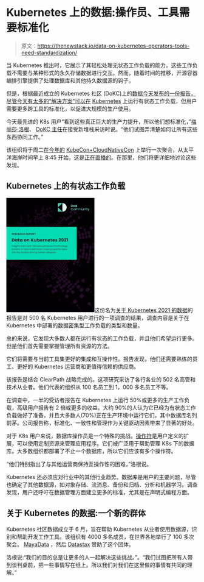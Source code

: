 # Kubernetes 上的数据:操作员、工具需要标准化

> 原文：<https://thenewstack.io/data-on-kubernetes-operators-tools-need-standardization/>

当 Kubernetes 推出时，它展示了其轻松处理无状态工作负载的能力，这些工作负载不需要与某种形式的永久存储数据进行交互。然而，随着时间的推移，开源容器编排引擎提供了处理数据库和其他持久数据源的钩子。

但是，根据最近成立的 Kubernetes 社区 (DoKC)上的[数据今天发布的一份报告，尽管今天有太多的“解决方案”可以在](https://dok.community/) [Kubernetes](https://thenewstack.io/category/kubernetes/) 上运行有状态工作负载，但用户需要更多跨工具的标准化，以促进大规模的生产使用。

今天最先进的 K8s 用户“看到这些真正巨大的生产力提升，所以他们想标准化，”[梅丽莎·洛根](https://www.linkedin.com/in/mklogan/)、 [DoKC 主任](https://www.linkedin.com/in/mklogan/)在接受新堆栈采访时说。“他们试图弄清楚如何让所有这些东西协同工作。”

该组织将于周二[在今年的](https://dok.community/dok-day/) [KubeCon+CloudNativeCon](https://www.cncf.io/kubecon-cloudnativecon-events/?utm_content=inline-mention) 上举行一次聚会，从太平洋海岸时间早上 8:45 开始，这是[正在直播的](https://www.youtube.com/watch?v=EFvJ9ln8aFw)。在那里，他们将更详细地讨论这些发现。

## Kubernetes 上的有状态工作负载

![The Data on Kubernetes report](img/aceb562d9e081f0a51c43858fc8f688d.png)这份名为[关于 Kubernetes 2021 的数据](https://dok.community/dokc-2021-report/)的报告是对 500 名 Kubernetes 用户进行的一项调查的结果，调查内容是关于在 Kubernetes 中部署的数据密集型工作负载的类型和数量。

总的来说，它发现大多数人都在运行有状态的工作负载，并且他们希望运行更多。但是他们首先需要掌握管理所有资源的方法。

它们将需要与当前工具集更好的集成和互操作性。报告发现，他们还需要熟练的员工、更好的 Kubernetes 运营商和更值得信赖的供应商。

该报告是结合 ClearPath 战略完成的。这项研究采访了各行各业的 502 名高管和技术从业者。他们代表的组织从 100 名员工到 1，000 多名员工不等。

在调查中，一半的受访者报告在 Kubernetes 上运行 50%或更多的生产工作负载，高级用户报告有 2 倍或更多的收益。大约 90%的人认为它已经为有状态工作负载做好了准备，并且大多数人(70%)正在生产环境中运行它们，其中数据库名列前茅。公司报告称，标准化、一致性和管理作为关键驱动因素带来了显著的好处。

对于 K8s 用户来说，数据库操作员是一个特殊的挑战。[操作符](https://kubernetes.io/docs/concepts/extend-kubernetes/operator/)是用户定义的扩展，可以使用定制资源来管理应用程序。它们被广泛用于帮助管理 K8s 下的数据库。大多数组织都部署了不止一个数据库，所以它们应该有多个操作符。

“他们特别指出了与其他运营商保持互操作性的困难，”洛根说。

Kubernetes 还必须应对行业中的其他行业趋势。数据库是用户的主要问题，尽管也确定了其他数据源，如对象存储、流消息、备份和归档、分析和机器学习。调查发现，用户还呼吁在数据管理方面建立更多的标准，尤其是在声明式编程方面。

## 关于 Kubernetes 的数据:一个新的群体

Kubernetes 社区数据成立于 6 月，旨在帮助 Kubernetes 从业者使用数据源，识别和帮助开发工作工具。该组织有 4000 多名成员，在世界各地举行了 100 多次聚会。 [MayaData](https://mayadata.io/?utm_content=inline-mention) ，然后 [Datastax](https://www.datastax.com/?utm_content=inline-mention) 赞助了这个团体。

洛根说:“我们的目的总是让更多的人一起解决这些挑战。”。“我们试图把所有人带到谈判桌前，把一些事情写在纸上。所以我们对我们在这里做的事情有共同的理解。”

<svg xmlns:xlink="http://www.w3.org/1999/xlink" viewBox="0 0 68 31" version="1.1"><title>Group</title> <desc>Created with Sketch.</desc></svg>